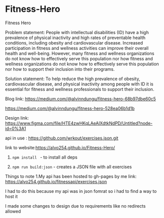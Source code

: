 # Fitness-Hero
Fitness Hero

Problem statement:
People with intellectual disabilities (ID) have a high prevalence of physical inactivity and high rates of preventable health conditions, including obesity and cardiovascular disease. Increased participation in fitness and wellness activities can improve their overall health and well-being. However, many fitness and wellness organizations do not know how to effectively serve this population nor how fitness and wellness organizations do not know how to effectively serve this population nor how to support their inclusion into their programs.

Solution statement:
To help reduce the high prevalence of obesity, cardiovascular disease, and physical inactivity among people with ID it is essential for fitness and wellness professionals to support their inclusion.


Blog link: https://medium.com/@alvinndungu/fitness-hero-68b97dbe60c5


 https://medium.com/@alvinndungu/fitness-hero-528ea06b1d1b


Design link: https://www.figma.com/file/HTE4zwHKqLAeAlXdtkNdPD/Untitled?node-id=0%3A1

api in use : https://github.com/wrkout/exercises.json.git

link to website:https://alvo254.github.io/Fitness-Hero/

1. `npm install ` - to install all deps

2. `npm run build:json` - creates a JSON file with all exercises

Things to note
1.My api has been hosted to gh-pages by me link: https://alvo254.github.io/fitnessapi/exercises.json


I had to do this because my api was in json fomrat so i had to find a way to host it

I made some changes to design due to requirements like no redirects allowed 




